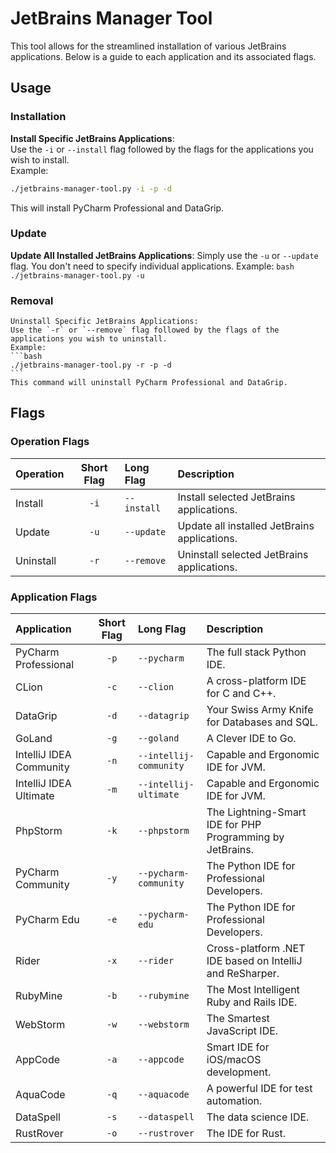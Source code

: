 # JetBrains Manager Tool

This tool allows for the streamlined installation of various JetBrains applications. Below is a guide to each application and its associated flags.

## Usage

### Installation

**Install Specific JetBrains Applications**:  
   Use the `-i` or `--install` flag followed by the flags for the applications you wish to install.  
   Example:  
   ```bash
   ./jetbrains-manager-tool.py -i -p -d
   ```
   This will install PyCharm Professional and DataGrip.

### Update

**Update All Installed JetBrains Applications**:
    Simply use the `-u` or `--update` flag. You don't need to specify individual applications.
    Example:
    ```bash
    ./jetbrains-manager-tool.py -u
    ```
### Removal
    Uninstall Specific JetBrains Applications:
    Use the `-r` or `--remove` flag followed by the flags of the applications you wish to uninstall.
    Example:
    ```bash
    ./jetbrains-manager-tool.py -r -p -d
    ```
    This command will uninstall PyCharm Professional and DataGrip.

## Flags

### Operation Flags

| Operation                 | Short Flag | Long Flag                | Description                                               |
|:--------------------------|:----------:|:-------------------------|:----------------------------------------------------------|
| Install                   | `-i`       | `--install`              | Install selected JetBrains applications.                  |
| Update                    | `-u`       | `--update`               | Update all installed JetBrains applications.               |
| Uninstall                 | `-r`       | `--remove`               | Uninstall selected JetBrains applications.                |

### Application Flags

| Application               | Short Flag | Long Flag                | Description                                               |
|:--------------------------|:----------:|:-------------------------|:----------------------------------------------------------|
| PyCharm Professional      | `-p`       | `--pycharm`              | The full stack Python IDE.                                |
| CLion                     | `-c`       | `--clion`                | A cross-platform IDE for C and C++.                       |
| DataGrip                  | `-d`       | `--datagrip`             | Your Swiss Army Knife for Databases and SQL.              |
| GoLand                    | `-g`       | `--goland`               | A Clever IDE to Go.                                       |
| IntelliJ IDEA Community   | `-n`       | `--intellij-community`   | Capable and Ergonomic IDE for JVM.                        |
| IntelliJ IDEA Ultimate    | `-m`       | `--intellij-ultimate`    | Capable and Ergonomic IDE for JVM.                        |
| PhpStorm                  | `-k`       | `--phpstorm`             | The Lightning-Smart IDE for PHP Programming by JetBrains. |
| PyCharm Community         | `-y`       | `--pycharm-community`    | The Python IDE for Professional Developers.               |
| PyCharm Edu               | `-e`       | `--pycharm-edu`          | The Python IDE for Professional Developers.               |
| Rider                     | `-x`       | `--rider`                | Cross-platform .NET IDE based on IntelliJ and ReSharper.  |
| RubyMine                  | `-b`       | `--rubymine`             | The Most Intelligent Ruby and Rails IDE.                  |
| WebStorm                  | `-w`       | `--webstorm`             | The Smartest JavaScript IDE.                              |
| AppCode                   | `-a`       | `--appcode`              | Smart IDE for iOS/macOS development.                      |
| AquaCode                  | `-q`       | `--aquacode`             | A powerful IDE for test automation.                       |
| DataSpell                 | `-s`       | `--dataspell`            | The data science IDE.                                     |
| RustRover                 | `-o`       | `--rustrover`            | The IDE for Rust.                                         |

